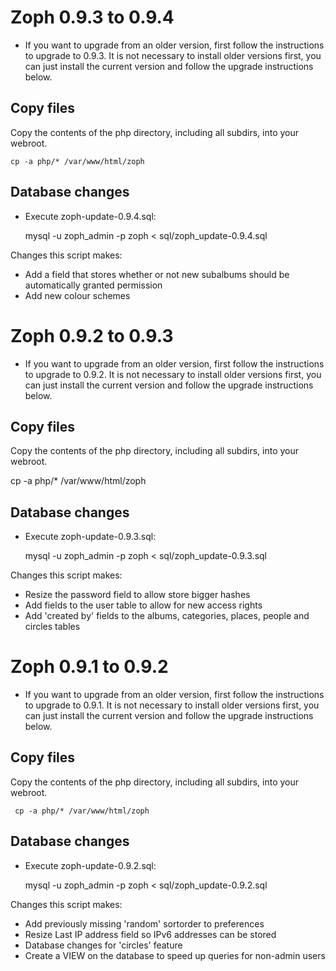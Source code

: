 Zoph 0.9.3 to 0.9.4
===================
* If you want to upgrade from an older version, first follow the instructions to upgrade to 0.9.3. It is not necessary to install older versions first, you can just install the current version and follow the upgrade instructions below.

Copy files
----------
Copy the contents of the php directory, including all subdirs, into your webroot.

    cp -a php/* /var/www/html/zoph

Database changes
----------------
* Execute zoph-update-0.9.4.sql:

    mysql -u zoph_admin -p zoph < sql/zoph_update-0.9.4.sql

Changes this script makes:

* Add a field that stores whether or not new subalbums should be automatically granted permission
* Add new colour schemes

Zoph 0.9.2 to 0.9.3
===================
* If you want to upgrade from an older version, first follow the instructions to upgrade to 0.9.2. It is not necessary to install older versions first, you can just install the current version and follow the upgrade instructions below.

Copy files
----------

Copy the contents of the php directory, including all subdirs, into your webroot.

cp -a php/* /var/www/html/zoph

Database changes
----------------
* Execute zoph-update-0.9.3.sql:

    mysql -u zoph_admin -p zoph < sql/zoph_update-0.9.3.sql

Changes this script makes:

* Resize the password field to allow store bigger hashes
* Add fields to the user table to allow for new access rights
* Add 'created by' fields to the albums, categories, places, people and circles tables

Zoph 0.9.1 to 0.9.2
===================
* If you want to upgrade from an older version, first follow the instructions to upgrade to 0.9.1. It is not necessary to install older versions first, you can just install the current version and follow the upgrade instructions below.

Copy files
----------
Copy the contents of the php directory, including all subdirs, into your webroot. 

     cp -a php/* /var/www/html/zoph

Database changes
----------------
* Execute zoph-update-0.9.2.sql:

    mysql -u zoph_admin -p zoph < sql/zoph_update-0.9.2.sql

Changes this script makes:

* Add previously missing 'random' sortorder to preferences
* Resize Last IP address field so IPv6 addresses can be stored
* Database changes for 'circles' feature
* Create a VIEW on the database to speed up queries for non-admin users
